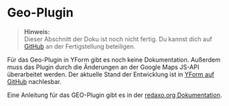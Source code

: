 # Geo-Plugin

> **Hinweis:**  
> Dieser Abschnitt der Doku ist noch nicht fertig. Du kannst dich auf [GitHub](https://github.com/yakamara/redaxo_yform_docs/) an der Fertigstellung beteiligen.

Für das Geo-Plugin in YForm gibt es noch keine Dokumentation. Außerdem muss das Plugin durch die Änderungen an der Google Maps JS-API überarbeitet werden. Der aktuelle Stand der Entwicklung ist in [YForm auf GitHub](https://github.com/yakamara/redaxo_yform/issues?utf8=%E2%9C%93&q=) nachlesbar.

Eine Anleitung für das GEO-Plugin gibt es in der [redaxo.org Dokumentation](http://www.redaxo.org/de/doku/tutorials/table-manager-fka-editme/das-geo-plugin/).
